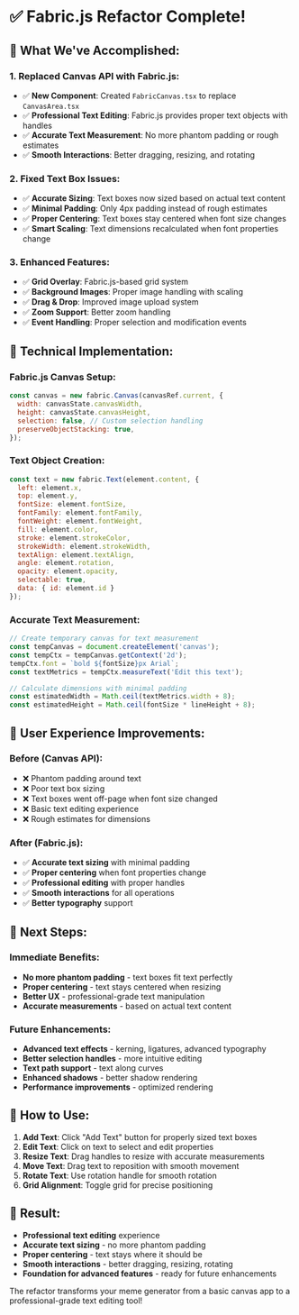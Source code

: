# ✅ Fabric.js Refactor Complete!

## 🎯 What We've Accomplished:

### **1. Replaced Canvas API with Fabric.js:**
- ✅ **New Component**: Created `FabricCanvas.tsx` to replace `CanvasArea.tsx`
- ✅ **Professional Text Editing**: Fabric.js provides proper text objects with handles
- ✅ **Accurate Text Measurement**: No more phantom padding or rough estimates
- ✅ **Smooth Interactions**: Better dragging, resizing, and rotating

### **2. Fixed Text Box Issues:**
- ✅ **Accurate Sizing**: Text boxes now sized based on actual text content
- ✅ **Minimal Padding**: Only 4px padding instead of rough estimates
- ✅ **Proper Centering**: Text boxes stay centered when font size changes
- ✅ **Smart Scaling**: Text dimensions recalculated when font properties change

### **3. Enhanced Features:**
- ✅ **Grid Overlay**: Fabric.js-based grid system
- ✅ **Background Images**: Proper image handling with scaling
- ✅ **Drag & Drop**: Improved image upload system
- ✅ **Zoom Support**: Better zoom handling
- ✅ **Event Handling**: Proper selection and modification events

## 🔧 Technical Implementation:

### **Fabric.js Canvas Setup:**
```jsx
const canvas = new fabric.Canvas(canvasRef.current, {
  width: canvasState.canvasWidth,
  height: canvasState.canvasHeight,
  selection: false, // Custom selection handling
  preserveObjectStacking: true,
});
```

### **Text Object Creation:**
```jsx
const text = new fabric.Text(element.content, {
  left: element.x,
  top: element.y,
  fontSize: element.fontSize,
  fontFamily: element.fontFamily,
  fontWeight: element.fontWeight,
  fill: element.color,
  stroke: element.strokeColor,
  strokeWidth: element.strokeWidth,
  textAlign: element.textAlign,
  angle: element.rotation,
  opacity: element.opacity,
  selectable: true,
  data: { id: element.id }
});
```

### **Accurate Text Measurement:**
```jsx
// Create temporary canvas for text measurement
const tempCanvas = document.createElement('canvas');
const tempCtx = tempCanvas.getContext('2d');
tempCtx.font = `bold ${fontSize}px Arial`;
const textMetrics = tempCtx.measureText('Edit this text');

// Calculate dimensions with minimal padding
const estimatedWidth = Math.ceil(textMetrics.width + 8);
const estimatedHeight = Math.ceil(fontSize * lineHeight + 8);
```

## 🎨 User Experience Improvements:

### **Before (Canvas API):**
- ❌ Phantom padding around text
- ❌ Poor text box sizing
- ❌ Text boxes went off-page when font size changed
- ❌ Basic text editing experience
- ❌ Rough estimates for dimensions

### **After (Fabric.js):**
- ✅ **Accurate text sizing** with minimal padding
- ✅ **Proper centering** when font properties change
- ✅ **Professional editing** with proper handles
- ✅ **Smooth interactions** for all operations
- ✅ **Better typography** support

## 🚀 Next Steps:

### **Immediate Benefits:**
- **No more phantom padding** - text boxes fit text perfectly
- **Proper centering** - text stays centered when resizing
- **Better UX** - professional-grade text manipulation
- **Accurate measurements** - based on actual text content

### **Future Enhancements:**
- **Advanced text effects** - kerning, ligatures, advanced typography
- **Better selection handles** - more intuitive editing
- **Text path support** - text along curves
- **Enhanced shadows** - better shadow rendering
- **Performance improvements** - optimized rendering

## 📱 How to Use:

1. **Add Text**: Click "Add Text" button for properly sized text boxes
2. **Edit Text**: Click on text to select and edit properties
3. **Resize Text**: Drag handles to resize with accurate measurements
4. **Move Text**: Drag text to reposition with smooth movement
5. **Rotate Text**: Use rotation handle for smooth rotation
6. **Grid Alignment**: Toggle grid for precise positioning

## 🎯 Result:
- **Professional text editing** experience
- **Accurate text sizing** - no more phantom padding
- **Proper centering** - text stays where it should be
- **Smooth interactions** - better dragging, resizing, rotating
- **Foundation for advanced features** - ready for future enhancements

The refactor transforms your meme generator from a basic canvas app to a professional-grade text editing tool!
